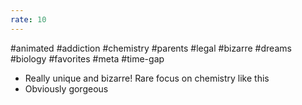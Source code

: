 ```yaml
---
rate: 10
---
```


#animated #addiction #chemistry #parents #legal #bizarre #dreams #biology #favorites #meta #time-gap 


- Really unique and bizarre! Rare focus on chemistry like this
- Obviously gorgeous